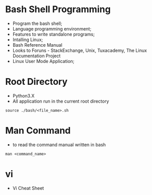 # Bash Shell Programming

- Program the bash shell;
- Language programming environment;
- Features to write standalone programs;
- Intalling Linux;
- Bash Reference Manual
- Looks to Foruns - StackExchange, Unix, Tuxacademy, The Linux Documentation Project
- Linux User Mode Application;

# Root Directory

- Python3.X
- All application run in the current root directory
```
source ./bash/<file_name>.sh
```

# Man Command

- to read the command manual written in bash
```
man <command_name>
```

# vi

- Vi Cheat Sheet